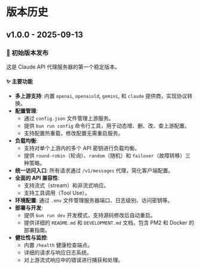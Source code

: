 # 版本历史

## v1.0.0 - 2025-09-13

### 🎉 初始版本发布

这是 Claude API 代理服务器的第一个稳定版本。

#### ✨ 主要功能

- **多上游支持**: 内置 `openai`, `openaiold`, `gemini`, 和 `claude` 提供商，实现协议转换。
- **配置管理**:
  - 通过 `config.json` 文件管理上游服务。
  - 提供 `bun run config` 命令行工具，用于动态增、删、改、查上游配置。
  - 支持配置热重载，修改配置无需重启服务。
- **负载均衡**:
  - 支持对单个上游内的多个 API 密钥进行负载均衡。
  - 提供 `round-robin`（轮询）、`random`（随机）和 `failover`（故障转移）三种策略。
- **统一访问入口**: 所有请求通过 `/v1/messages` 代理，简化客户端配置。
- **全面的 API 兼容性**:
  - 支持流式（stream）和非流式响应。
  - 支持工具调用（Tool Use）。
- **环境配置**: 通过 `.env` 文件管理服务器端口、日志级别、访问密钥等。
- **部署与开发**:
  - 提供 `bun run dev` 开发模式，支持源码修改后自动重启。
  - 提供详细的 `README.md` 和 `DEVELOPMENT.md` 文档，包含 PM2 和 Docker 的部署指南。
- **健壮性与监控**:
  - 内置 `/health` 健康检查端点。
  - 详细的请求与响应日志系统。
  - 对上游流式响应中的错误进行捕获和处理。
